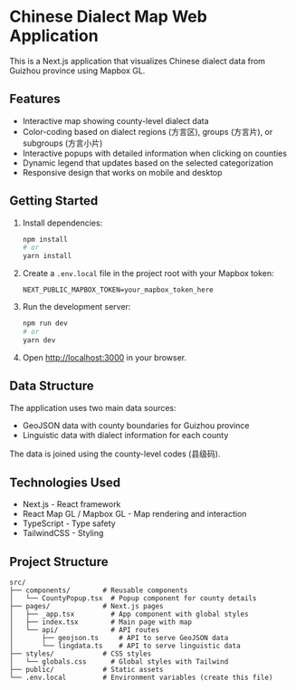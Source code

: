 # Chinese Dialect Map Web Application

This is a Next.js application that visualizes Chinese dialect data from Guizhou province using Mapbox GL.

## Features

- Interactive map showing county-level dialect data
- Color-coding based on dialect regions (方言区), groups (方言片), or subgroups (方言小片)
- Interactive popups with detailed information when clicking on counties
- Dynamic legend that updates based on the selected categorization
- Responsive design that works on mobile and desktop

## Getting Started

1. Install dependencies:
   ```bash
   npm install
   # or
   yarn install
   ```

2. Create a `.env.local` file in the project root with your Mapbox token:
   ```
   NEXT_PUBLIC_MAPBOX_TOKEN=your_mapbox_token_here
   ```

3. Run the development server:
   ```bash
   npm run dev
   # or
   yarn dev
   ```

4. Open [http://localhost:3000](http://localhost:3000) in your browser.

## Data Structure

The application uses two main data sources:
- GeoJSON data with county boundaries for Guizhou province
- Linguistic data with dialect information for each county

The data is joined using the county-level codes (县级码).

## Technologies Used

- Next.js - React framework
- React Map GL / Mapbox GL - Map rendering and interaction
- TypeScript - Type safety
- TailwindCSS - Styling

## Project Structure

```
src/
├── components/        # Reusable components
│   └── CountyPopup.tsx  # Popup component for county details
├── pages/             # Next.js pages
│   ├── _app.tsx         # App component with global styles
│   ├── index.tsx        # Main page with map
│   └── api/             # API routes
│       ├── geojson.ts     # API to serve GeoJSON data
│       └── lingdata.ts    # API to serve linguistic data
├── styles/            # CSS styles
│   └── globals.css      # Global styles with Tailwind
├── public/            # Static assets
└── .env.local         # Environment variables (create this file)
``` 